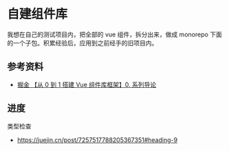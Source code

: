 # 自建组件库

我想在自己的测试项目内，把全部的 vue 组件，拆分出来，做成 monorepo 下面的一个子包。积累经验后，应用到之前经手的旧项目内。

## 参考资料

- [掘金 【从 0 到 1 搭建 Vue 组件库框架】0. 系列导论](https://juejin.cn/post/7254341178258505788)

## 进度

类型检查

- https://juejin.cn/post/7257517788205367351#heading-9
